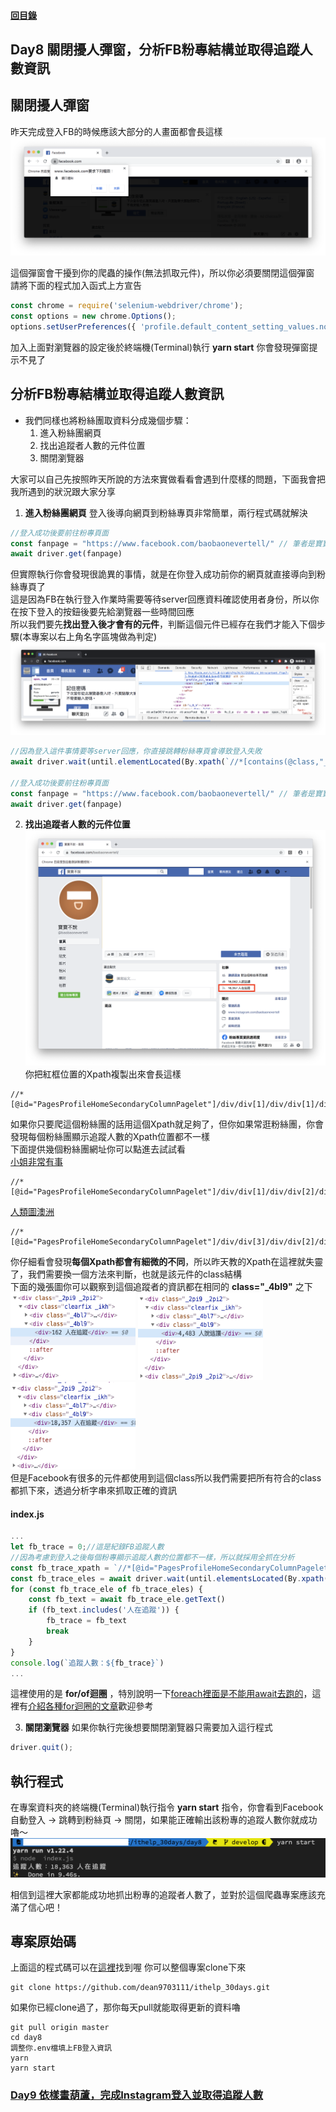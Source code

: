 #### [回目錄](../README.md)
## Day8 關閉擾人彈窗，分析FB粉專結構並取得追蹤人數資訊


關閉擾人彈窗
----
昨天完成登入FB的時候應該大部分的人畫面都會長這樣  
![image](./article_img/fb_notify.png)  

這個彈窗會干擾到你的爬蟲的操作(無法抓取元件)，所以你必須要關閉這個彈窗  
請將下面的程式加入函式上方宣告
```js
const chrome = require('selenium-webdriver/chrome');
const options = new chrome.Options();
options.setUserPreferences({ 'profile.default_content_setting_values.notifications': 1 });//因為FB會有notifications干擾到爬蟲，所以要先把它關閉
```
加入上面對瀏覽器的設定後於終端機(Terminal)執行 **yarn start** 你會發現彈窗提示不見了

分析FB粉專結構並取得追蹤人數資訊
------------------------
* 我們同樣也將粉絲團取資料分成幾個步驟：
    1. 進入粉絲團網頁
    2. 找出追蹤者人數的元件位置
    3. 關閉瀏覽器

大家可以自己先按照昨天所說的方法來實做看看會遇到什麼樣的問題，下面我會把我所遇到的狀況跟大家分享  
1. **進入粉絲團網頁**
登入後導向網頁到粉絲專頁非常簡單，兩行程式碼就解決
```js
//登入成功後要前往粉專頁面
const fanpage = "https://www.facebook.com/baobaonevertell/" // 筆者是寶寶不說的狂熱愛好者
await driver.get(fanpage)
```
但實際執行你會發現很詭異的事情，就是在你登入成功前你的網頁就直接導向到粉絲專頁了  
這是因為FB在執行登入作業時需要等待server回應資料確認使用者身份，所以你在按下登入的按鈕後要先給瀏覽器一些時間回應  
所以我們要先**找出登入後才會有的元件**，判斷這個元件已經存在我們才能入下個步驟(本專案以右上角名字區塊做為判定)  
![image](./article_img/fb_header.png)  
```js
//因為登入這件事情要等server回應，你直接跳轉粉絲專頁會導致登入失敗
await driver.wait(until.elementLocated(By.xpath(`//*[contains(@class,"_1vp5")]`)))//登入後才會有右上角的名字，我們以這個來判斷是否登入

//登入成功後要前往粉專頁面
const fanpage = "https://www.facebook.com/baobaonevertell/" // 筆者是寶寶不說的狂熱愛好者
await driver.get(fanpage)
```
2. **找出追蹤者人數的元件位置**
![image](./article_img/baobao_fans.png)  
你把紅框位置的Xpath複製出來會長這樣
```
//*[@id="PagesProfileHomeSecondaryColumnPagelet"]/div/div[1]/div/div[1]/div[4]/div/div[2]/div
```
如果你只要爬這個粉絲團的話用這個Xpath就足夠了，但你如果常逛粉絲團，你會發現每個粉絲團顯示追蹤人數的Xpath位置都不一樣  
下面提供幾個粉絲團網址你可以點進去試試看  
[小姐非常有事](https://www.facebook.com/missunexpected2015/)
```
//*[@id="PagesProfileHomeSecondaryColumnPagelet"]/div/div[1]/div/div[2]/div[4]/div/div[2]/div
```
[人類圖澳洲](https://www.facebook.com/HumanDesignAu/)
```
//*[@id="PagesProfileHomeSecondaryColumnPagelet"]/div/div[3]/div/div[2]/div[4]/div/div[2]/div
```
你仔細看會發現**每個Xpath都會有細微的不同**，所以昨天教的Xpath在這裡就失靈了，我們需要換一個方法來判斷，也就是該元件的class結構  
下面的幾張圖你可以觀察到這個追蹤者的資訊都在相同的 **class="_4bl9"** 之下  
<img src="./article_img/fb_trace_code1.png" width="200" height="140"/>
<img src="./article_img/fb_trace_code2.png" width="200" height="140"/>
<img src="./article_img/fb_trace_code3.png" width="200" height="140"/>  
但是Facebook有很多的元件都使用到這個class所以我們需要把所有符合的class都抓下來，透過分析字串來抓取正確的資訊  

#### index.js
```js
...
let fb_trace = 0;//這是紀錄FB追蹤人數
//因為考慮到登入之後每個粉專顯示追蹤人數的位置都不一樣，所以就採用全抓在分析
const fb_trace_xpath = `//*[@id="PagesProfileHomeSecondaryColumnPagelet"]//*[contains(@class,"_4bl9")]`
const fb_trace_eles = await driver.wait(until.elementsLocated(By.xpath(fb_trace_xpath)), 5000)//我們採取5秒內如果抓不到該元件就跳出的條件
for (const fb_trace_ele of fb_trace_eles) {
    const fb_text = await fb_trace_ele.getText()
    if (fb_text.includes('人在追蹤')) {
        fb_trace = fb_text
        break
    }
}
console.log(`追蹤人數：${fb_trace}`)
...
```
這裡使用的是 **for/of迴圈** ，特別說明一下[foreach裡面是不能用await去跑的](https://stackoverflow.com/questions/37576685/using-async-await-with-a-foreach-loop)，這裡有[介紹各種for迴圈的文章](https://www.jishuwen.com/d/2M0c/zh-tw)歡迎參考  

3. **關閉瀏覽器**
如果你執行完後想要關閉瀏覽器只需要加入這行程式  
```js
driver.quit();
```
執行程式
----
在專案資料夾的終端機(Terminal)執行指令 **yarn start** 指令，你會看到Facebook自動登入 &rarr; 跳轉到粉絲頁 &rarr; 關閉，如果能正確輸出該粉專的追蹤人數你就成功嚕～  
![image](./article_img/terminal.png)

相信到這裡大家都能成功地抓出粉專的追蹤者人數了，並對於這個爬蟲專案應該充滿了信心吧！

專案原始碼
----
上面這的程式碼可以在[這裡](https://github.com/dean9703111/ithelp_30days/day8)找到喔
你可以整個專案clone下來  
```
git clone https://github.com/dean9703111/ithelp_30days.git
```
如果你已經clone過了，那你每天pull就能取得更新的資料嚕  
```
git pull origin master
cd day8
調整你.env檔填上FB登入資訊
yarn
yarn start
```
### [Day9 依樣畫葫蘆，完成Instagram登入並取得追蹤人數](../day9/README.md)